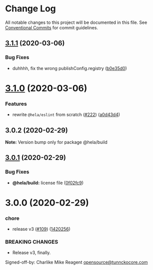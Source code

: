 # Change Log

All notable changes to this project will be documented in this file.
See [Conventional Commits](https://conventionalcommits.org) for commit guidelines.

## [3.1.1](https://github.com/tunnckoCore/hela/compare/@hela/build@3.1.0...@hela/build@3.1.1) (2020-03-06)


### Bug Fixes

* duhhhh, fix the wrong publishConfig.registry ([b0e35d0](https://github.com/tunnckoCore/hela/commit/b0e35d00426c0d1a6e0544989a164c825101ad85))





# [3.1.0](https://github.com/tunnckoCore/hela/compare/@hela/build@3.0.2...@hela/build@3.1.0) (2020-03-06)


### Features

* rewrite `@hela/eslint` from scratch ([#222](https://github.com/tunnckoCore/hela/issues/222)) ([a0d43d4](https://github.com/tunnckoCore/hela/commit/a0d43d41dfbd0ebe7c5f1aecc86ac6378fdd2139))





## 3.0.2 (2020-02-29)

**Note:** Version bump only for package @hela/build





## [3.0.1](https://github.com/tunnckoCore/hela/compare/@hela/build@3.0.0...@hela/build@3.0.1) (2020-02-29)


### Bug Fixes

* **@hela/build:** license file ([0f02fc9](https://github.com/tunnckoCore/hela/commit/0f02fc9069d5e51d318ed4449e223b773e0c54f0))





# 3.0.0 (2020-02-29)


### chore

* release v3 ([#109](https://github.com/tunnckoCore/hela/issues/109)) ([1420256](https://github.com/tunnckoCore/hela/commit/142025614ed269be06679582a5754c6dbadc6c93))


### BREAKING CHANGES

* Release v3, finally.

Signed-off-by: Charlike Mike Reagent <opensource@tunnckocore.com>
